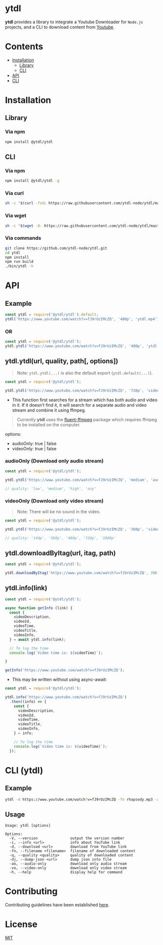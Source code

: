 # ytdl

**ytdl** provides a library to integrate a Youtube Downloader for `Node.js` projects, and a CLI to download content from [Youtube](https://www.youtube.com).

# Contents

- [Installation](#installation)
  * [Library](#library)
  * [CLI](#cli)
- [API](#api)
- [CLI](#cli-ytdl)

# Installation

## Library

### Via npm

```bash
npm install @ytdl/ytdl
```

## CLI

### Via npm

```bash
npm install @ytdl/ytdl -g
```

### Via curl

```bash
sh -c "$(curl -fsSL https://raw.githubusercontent.com/ytdl-node/ytdl/master/bin/install)"
```

### Via wget

```bash
sh -c "$(wget -O- https://raw.githubusercontent.com/ytdl-node/ytdl/master/bin/install)"
```

### Via commands

```bash
git clone https://github.com/ytdl-node/ytdl.git
cd ytdl
npm install
npm run build
./bin/ytdl -h
```

# API

## Example

```javascript
const ytdl = require('@ytdl/ytdl').default;
ytdl('https://www.youtube.com/watch?v=fJ9rUzIMcZQ', '480p', 'ytdl.mp4');
```

### OR

```javascript
const ytdl = require('@ytdl/ytdl');
ytdl.ytdl('https://www.youtube.com/watch?v=fJ9rUzIMcZQ', '480p', 'ytdl.mp4');
```

## ytdl.ytdl(url, quality, path[, options])

> Note: `ytdl.ytdl(...)` is also the default export (`ytdl.default(...)`).

```javascript
const ytdl = require('@ytdl/ytdl');

ytdl.ytdl('https://www.youtube.com/watch?v=fJ9rUzIMcZQ', '720p', 'video.mp4');
```

- This function first searches for a stream which has both audio and video in it. If it doesn't find it, it will search for a separate audio and video stream and combine it using ffmpeg.

> Currently **ytdl** uses the [fluent-ffmpeg](https://www.npmjs.com/package/fluent-ffmpeg) package which requires ffmpeg to be installed on the computer.

options:
  - audioOnly: true | false
  - videoOnly: true | false

### audioOnly (Download only audio stream)

```javascript
const ytdl = require('@ytdl/ytdl');

ytdl.ytdl('https://www.youtube.com/watch?v=fJ9rUzIMcZQ', 'medium', 'audio.mp3', { audioOnly: true });

// quality: 'low', 'medium', 'high', 'any'
```

### videoOnly (Download only video stream)

> Note: There will be no sound in the video.

```javascript
const ytdl = require('@ytdl/ytdl');

ytdl.ytdl('https://www.youtube.com/watch?v=fJ9rUzIMcZQ', '360p', 'video.mp4', { videoOnly: true });

// quality: '144p', '360p', '480p', '720p', '1080p'
```

## ytdl.downloadByItag(url, itag, path)

```javascript
const ytdl = require('@ytdl/ytdl');

ytdl.downloadByItag('https://www.youtube.com/watch?v=fJ9rUzIMcZQ', 396, 'video.mp4');
```

## ytdl.info(link)

```javascript
const ytdl = require('@ytdl/ytdl');

async function getInfo (link) {
  const {
    videoDescription,
    videoId,
    videoTime,
    videoTitle,
    videoInfo,
  } = await ytdl.info(link);

  // To log the time
  console.log(`Video time is: ${videoTime}`); 

}

getInfo('https://www.youtube.com/watch?v=fJ9rUzIMcZQ');
```

- This may be written without using async-await:

```javascript
const ytdl = require('@ytdl/ytdl');

ytdl.info('https://www.youtube.com/watch?v=fJ9rUzIMcZQ')
  .then((info) => {
    const {
      videoDescription,
      videoId,
      videoTime,
      videoTitle,
      videoInfo,
    } = info;

    // To log the time
    console.log(`Video time is: ${videoTime}`); 
  });
```

# CLI (ytdl)

## Example

```bash
ytdl -d https://www.youtube.com/watch?v=fJ9rUzIMcZQ -fn rhapsody.mp3 -ao
```

## Usage
```
Usage: ytdl [options]

Options:
  -V, --version               output the version number
  -i, --info <url>            info about YouTube link
  -d, --download <url>        download from YouTube link
  -fn, --filename <filename>  filename of downloaded content
  -q, --quality <quality>     quality of downloaded content
  -dj, --dump-json <url>      dump json into file
  -ao, --audio-only           download only audio stream
  -vo, --video-only           download only video stream
  -h, --help                  display help for command
```

# Contributing

Contributing guidelines have been established [here](./CONTRIBUTING.md).

# License

[MIT](./LICENSE)
